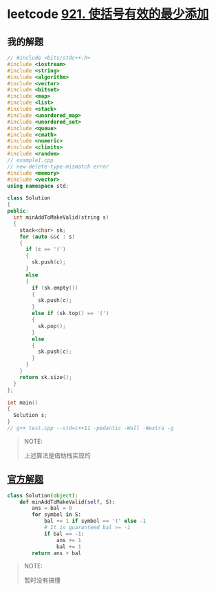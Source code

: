 # leetcode [921. 使括号有效的最少添加](https://leetcode.cn/problems/minimum-add-to-make-parentheses-valid/)



## 我的解题

```c++
// #include <bits/stdc++.h>
#include <iostream>
#include <string>
#include <algorithm>
#include <vector>
#include <bitset>
#include <map>
#include <list>
#include <stack>
#include <unordered_map>
#include <unordered_set>
#include <queue>
#include <cmath>
#include <numeric>
#include <climits>
#include <random>
// example1.cpp
// new-delete-type-mismatch error
#include <memory>
#include <vector>
using namespace std;

class Solution
{
public:
  int minAddToMakeValid(string s)
  {
    stack<char> sk;
    for (auto &&c : s)
    {
      if (c == '(')
      {
        sk.push(c);
      }
      else
      {
        if (sk.empty())
        {
          sk.push(c);
        }
        else if (sk.top() == '(')
        {
          sk.pop();
        }
        else
        {
          sk.push(c);
        }
      }
    }
    return sk.size();
  }
};

int main()
{
  Solution s;
}
// g++ test.cpp --std=c++11 -pedantic -Wall -Wextra -g

```

> NOTE:
>
> 上述算法是借助栈实现的

## [官方解题](https://leetcode.cn/problems/minimum-add-to-make-parentheses-valid/solution/shi-gua-hao-you-xiao-de-zui-shao-tian-jia-by-leetc/)

```python
class Solution(object):
    def minAddToMakeValid(self, S):
        ans = bal = 0
        for symbol in S:
            bal += 1 if symbol == '(' else -1
            # It is guaranteed bal >= -1
            if bal == -1:
                ans += 1
                bal += 1
        return ans + bal


```

> NOTE:
>
> 暂时没有搞懂

